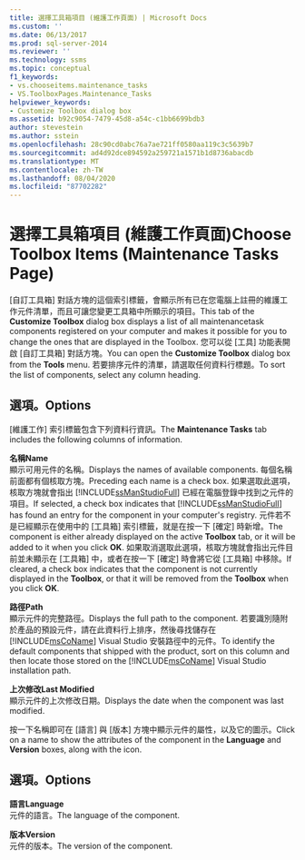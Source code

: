 ```yaml
---
title: 選擇工具箱項目 (維護工作頁面) | Microsoft Docs
ms.custom: ''
ms.date: 06/13/2017
ms.prod: sql-server-2014
ms.reviewer: ''
ms.technology: ssms
ms.topic: conceptual
f1_keywords:
- vs.chooseitems.maintenance_tasks
- VS.ToolboxPages.Maintenance_Tasks
helpviewer_keywords:
- Customize Toolbox dialog box
ms.assetid: b92c9054-7479-45d8-a54c-c1bb6699bdb3
author: stevestein
ms.author: sstein
ms.openlocfilehash: 28c90cd0abc76a7ae721ff0580aa119c3c5639b7
ms.sourcegitcommit: ad4d92dce894592a259721a1571b1d8736abacdb
ms.translationtype: MT
ms.contentlocale: zh-TW
ms.lasthandoff: 08/04/2020
ms.locfileid: "87702282"
---
```

# <a name="choose-toolbox-items-maintenance-tasks-page"></a><span data-ttu-id="7bae4-102">選擇工具箱項目 (維護工作頁面)</span><span class="sxs-lookup"><span data-stu-id="7bae4-102">Choose Toolbox Items (Maintenance Tasks Page)</span></span>
  <span data-ttu-id="7bae4-103">[自訂工具箱]  對話方塊的這個索引標籤，會顯示所有已在您電腦上註冊的維護工作元件清單，而且可讓您變更工具箱中所顯示的項目。</span><span class="sxs-lookup"><span data-stu-id="7bae4-103">This tab of the **Customize Toolbox** dialog box displays a list of all maintenancetask components registered on your computer and makes it possible for you to change the ones that are displayed in the Toolbox.</span></span> <span data-ttu-id="7bae4-104">您可以從 [工具]  功能表開啟 [自訂工具箱]  對話方塊。</span><span class="sxs-lookup"><span data-stu-id="7bae4-104">You can open the **Customize Toolbox** dialog box from the **Tools** menu.</span></span> <span data-ttu-id="7bae4-105">若要排序元件的清單，請選取任何資料行標題。</span><span class="sxs-lookup"><span data-stu-id="7bae4-105">To sort the list of components, select any column heading.</span></span>  
  
## <a name="options"></a><span data-ttu-id="7bae4-106">選項。</span><span class="sxs-lookup"><span data-stu-id="7bae4-106">Options</span></span>  
 <span data-ttu-id="7bae4-107">[維護工作]  索引標籤包含下列資料行資訊。</span><span class="sxs-lookup"><span data-stu-id="7bae4-107">The **Maintenance Tasks** tab includes the following columns of information.</span></span>  
  
 <span data-ttu-id="7bae4-108">**名稱**</span><span class="sxs-lookup"><span data-stu-id="7bae4-108">**Name**</span></span>  
 <span data-ttu-id="7bae4-109">顯示可用元件的名稱。</span><span class="sxs-lookup"><span data-stu-id="7bae4-109">Displays the names of available components.</span></span> <span data-ttu-id="7bae4-110">每個名稱前面都有個核取方塊。</span><span class="sxs-lookup"><span data-stu-id="7bae4-110">Preceding each name is a check box.</span></span> <span data-ttu-id="7bae4-111">如果選取此選項，核取方塊就會指出 [!INCLUDE[ssManStudioFull](../../includes/ssmanstudiofull-md.md)] 已經在電腦登錄中找到之元件的項目。</span><span class="sxs-lookup"><span data-stu-id="7bae4-111">If selected, a check box indicates that [!INCLUDE[ssManStudioFull](../../includes/ssmanstudiofull-md.md)] has found an entry for the component in your computer's registry.</span></span> <span data-ttu-id="7bae4-112">元件若不是已經顯示在使用中的 [工具箱]  索引標籤，就是在按一下 [確定]  時新增。</span><span class="sxs-lookup"><span data-stu-id="7bae4-112">The component is either already displayed on the active **Toolbox** tab, or it will be added to it when you click **OK**.</span></span> <span data-ttu-id="7bae4-113">如果取消選取此選項，核取方塊就會指出元件目前並未顯示在 [工具箱]  中，或者在按一下 [確定]  時會將它從 [工具箱]  中移除。</span><span class="sxs-lookup"><span data-stu-id="7bae4-113">If cleared, a check box indicates that the component is not currently displayed in the **Toolbox**, or that it will be removed from the **Toolbox** when you click **OK**.</span></span>  
  
 <span data-ttu-id="7bae4-114">**路徑**</span><span class="sxs-lookup"><span data-stu-id="7bae4-114">**Path**</span></span>  
 <span data-ttu-id="7bae4-115">顯示元件的完整路徑。</span><span class="sxs-lookup"><span data-stu-id="7bae4-115">Displays the full path to the component.</span></span> <span data-ttu-id="7bae4-116">若要識別隨附於產品的預設元件，請在此資料行上排序，然後尋找儲存在 [!INCLUDE[msCoName](../../includes/msconame-md.md)] Visual Studio 安裝路徑中的元件。</span><span class="sxs-lookup"><span data-stu-id="7bae4-116">To identify the default components that shipped with the product, sort on this column and then locate those stored on the [!INCLUDE[msCoName](../../includes/msconame-md.md)] Visual Studio installation path.</span></span>  
  
 <span data-ttu-id="7bae4-117">**上次修改**</span><span class="sxs-lookup"><span data-stu-id="7bae4-117">**Last Modified**</span></span>  
 <span data-ttu-id="7bae4-118">顯示元件的上次修改日期。</span><span class="sxs-lookup"><span data-stu-id="7bae4-118">Displays the date when the component was last modified.</span></span>  
  
 <span data-ttu-id="7bae4-119">按一下名稱即可在 [語言]  與 [版本]  方塊中顯示元件的屬性，以及它的圖示。</span><span class="sxs-lookup"><span data-stu-id="7bae4-119">Click on a name to show the attributes of the component in the **Language** and **Version** boxes, along with the icon.</span></span>  
  
## <a name="options"></a><span data-ttu-id="7bae4-120">選項。</span><span class="sxs-lookup"><span data-stu-id="7bae4-120">Options</span></span>  
 <span data-ttu-id="7bae4-121">**語言**</span><span class="sxs-lookup"><span data-stu-id="7bae4-121">**Language**</span></span>  
 <span data-ttu-id="7bae4-122">元件的語言。</span><span class="sxs-lookup"><span data-stu-id="7bae4-122">The language of the component.</span></span>  
  
 <span data-ttu-id="7bae4-123">**版本**</span><span class="sxs-lookup"><span data-stu-id="7bae4-123">**Version**</span></span>  
 <span data-ttu-id="7bae4-124">元件的版本。</span><span class="sxs-lookup"><span data-stu-id="7bae4-124">The version of the component.</span></span>  
  
  
